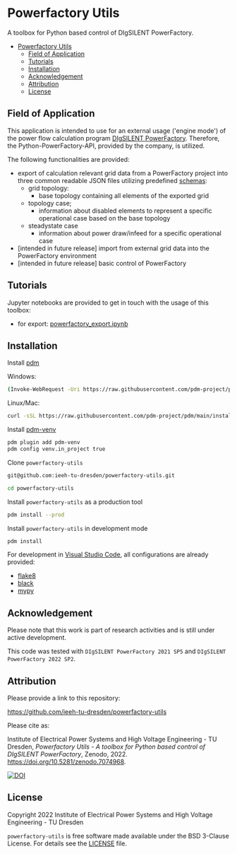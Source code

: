 # Powerfactory Utils

A toolbox for Python based control of DIgSILENT PowerFactory.

- [Powerfactory Utils](#powerfactory-utils)
  - [ Field of Application](#-field-of-application)
  - [ Tutorials](#-tutorials)
  - [ Installation](#-installation)
  - [ Acknowledgement](#-acknowledgement)
  - [ Attribution](#-attribution)
  - [ License](#-license)

## <div id="application" /> Field of Application

This application is intended to use for an external usage ('engine mode') of the power flow calculation program [DIgSILENT PowerFactory](https://www.digsilent.de/de/powerfactory.html).
Therefore, the Python-PowerFactory-API, provided by the company, is utilized.

The following functionalities are provided:

* export of calculation relevant grid data from a PowerFactory project into three common readable JSON files utilizing predefined [schemas](./powerfactory_utils/schema):
  * grid topology:
    * base topology containing all elements of the exported grid
  * topology case;
    * information about disabled elements to represent a specific operational case based on the base topology
  * steadystate case
    * information about power draw/infeed for a specific operational case
* [intended in future release] import from external grid data into the PowerFactory environment
* [intended in future release] basic control of PowerFactory

## <div id="tutorials" /> Tutorials

Jupyter notebooks are provided to get in touch with the usage of this toolbox:

* for export: [powerfactory_export.ipynb](./examples/powerfactory_export.ipynb)

## <div id="installation" /> Installation

Install [pdm](https://github.com/pdm-project/pdm)

Windows:

```bash
(Invoke-WebRequest -Uri https://raw.githubusercontent.com/pdm-project/pdm/main/install-pdm.py -UseBasicParsing).Content | python -
```

Linux/Mac:

```bash
curl -sSL https://raw.githubusercontent.com/pdm-project/pdm/main/install-pdm.py | python3 -
```

Install [pdm-venv](https://github.com/pdm-project/pdm-venv)

```bash
pdm plugin add pdm-venv
pdm config venv.in_project true
```

Clone `powerfactory-utils`

```bash
git@github.com:ieeh-tu-dresden/powerfactory-utils.git
```

```bash
cd powerfactory-utils
```

Install `powerfactory-utils` as a production tool

```bash
pdm install --prod
```

Install `powerfactory-utils` in development mode

```bash
pdm install
```

For development in [Visual Studio Code](https://github.com/microsoft/vscode), all configurations are already provided:

* [flake8](https://github.com/PyCQA/flake8)
* [black](https://github.com/psf/black)
* [mypy](https://github.com/python/mypy)

## <div id="acknowledgement" /> Acknowledgement

Please note that this work is part of research activities and is still under active development.

This code was tested with `DIgSILENT PowerFactory 2021 SP5` and `DIgSILENT PowerFactory 2022 SP2`.

## <div id="attribution" /> Attribution

Please provide a link to this repository:

<https://github.com/ieeh-tu-dresden/powerfactory-utils>

Please cite as:

Institute of Electrical Power Systems and High Voltage Engineering - TU Dresden, _Powerfactory Utils - A toolbox for Python based control of DIgSILENT PowerFactory_, Zenodo, 2022. <https://doi.org/10.5281/zenodo.7074968>.

[![DOI](https://zenodo.org/badge/DOI/10.5281/zenodo.7074968.svg)](https://doi.org/10.5281/zenodo.7074968)

## <div id="license" /> License

Copyright 2022 Institute of Electrical Power Systems and High Voltage Engineering - TU Dresden

`powerfactory-utils` is free software made available under the BSD 3-Clause License. For details see the [LICENSE](LICENSE) file.
